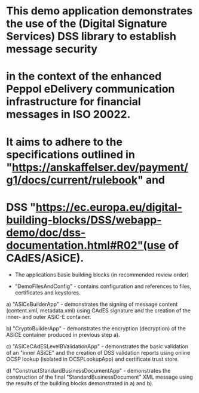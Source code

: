 # This demo application demonstrates the use of the (Digital Signature Services) DSS library to establish message security 
# in the context of the enhanced Peppol eDelivery communication infrastructure for financial messages in ISO 20022. 
# It aims to adhere to the specifications outlined in "https://anskaffelser.dev/payment/g1/docs/current/rulebook" and
# DSS "https://ec.europa.eu/digital-building-blocks/DSS/webapp-demo/doc/dss-documentation.html#R02"(use of CAdES/ASiCE).

- The applications basic building blocks (in recommended review order)

* "DemoFilesAndConfig" - contains configuration and references to files, certificates and keystores.

a) "ASiCeBuilderApp" - demonstrates the signing of message content (content.xml, metadata.xml) using CAdES signature and the creation of the inner- and outer ASiC-E container.

b) "CryptoBuilderApp" - demonstrates the encryption (decryption) of the ASiCE container produced in previous step a).

c) "ASiCeCAdESLevelBValidationApp" - demonstrates the basic validation of an "inner ASiCE" and the creation of DSS validation reports using online OCSP lookup (isolated in OCSPLookupApp) and certificate trust store.

d) "ConstructStandardBusinessDocumentApp" - demonstrates the construction of the final "StandardBusinessDocument" XML message using the results of the building blocks demonstrated in a) and b).








		